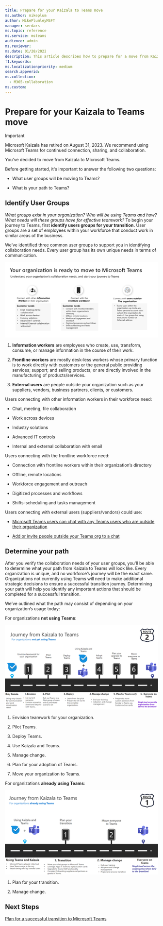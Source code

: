 ```yaml
---
title: Prepare for your Kaizala to Teams move
ms.author: mikeplum
author: MikePlumleyMSFT
manager: serdars
ms.topic: reference
ms.service: msteams
audience: admin
ms.reviewer: 
ms.date: 01/28/2022
description: This article describes how to prepare for a move from Kaizala to Microsoft Teams.
f1.keywords: 
ms.localizationpriority: medium
search.appverid: 
ms.collection: 
  - M365-collaboration
ms.custom: 
---
```


# Prepare for your Kaizala to Teams move

> [!Important]
> Microsoft Kaizala has retired on August 31, 2023. We recommend using Microsoft Teams for continued connection, sharing, and collaboration.

You’ve decided to move from Kaizala to Microsoft Teams.

Before getting started, it's important to answer the following two questions:

- What user groups will be moving to Teams?  

- What is your path to Teams?

## Identify User Groups

*What groups exist in your organization? Who will be using Teams and how? What needs will these groups have for effective teamwork?* To begin your journey to Teams, first **identify users groups for your transition.**  User groups are a set of employees within your workforce that conduct work in similar areas of the business.

We’ve identified three common user groups to support you in identifying collaboration needs. Every user group has its own unique needs in terms of communication.

![Screenshot that shows the Chart of User Groups for Transition](media/kaizala-user-groups.png)

 1. **Information workers** are employees who create, use, transform, consume, or manage information in the course of their work.

 2. **Frontline workers** are mostly desk-less workers whose primary function is to work directly with customers or the general public providing services; support; and selling products; or are directly involved in the manufacturing of products/services.

 3. **External users** are people outside your organization such as your suppliers, vendors, business partners, clients, or customers.

Users connecting with other information workers in their workforce need:

- Chat, meeting, file collaboration

- Work across devices

- Industry solutions

- Advanced IT controls
  
- Internal and external collaboration with email

Users connecting with the frontline workforce need:

- Connection with frontline workers within their organization’s directory

- Offline, remote locations

- Workforce engagement and outreach

- Digitized processes and workflows

- Shifts-scheduling and tasks management

Users connecting with external users (suppliers/vendors) could use:

- [Microsoft Teams users can chat with any Teams users who are outside their organization](https://techcommunity.microsoft.com/t5/microsoft-teams-blog/microsoft-teams-users-can-now-chat-with-any-teams-user-outside/ba-p/3070832)

- [Add or invite people outside your Teams org to a chat](https://support.microsoft.com/en-us/office/add-or-invite-people-outside-your-teams-org-to-a-chat-6897ab47-9f60-4db6-8b95-18599714fe57)

## Determine your path

After you verify the collaboration needs of your user groups, you'll be able to determine what your path from Kaizala to Teams will look like. Every organization is unique, and no workforce’s journey will be the exact same. Organizations not currently using Teams will need to make additional strategic decisions to ensure a successful transition journey. Determining your path will help you identify any important actions that should be completed for a successful transition.

We’ve outlined what the path may consist of depending on your organization’s usage today:  

For organizations **not using Teams**:

![Screenshot that depicts the path for organizations not currently using Teams.](media/kaizala-not-using-teams.png)

 1. Envision teamwork for your organization.

 2. Pilot Teams.
  
 3. Deploy Teams.
  
 4. Use Kaizala and Teams.
  
 5. Manage change.

 6. Plan for your adoption of Teams.

 7. Move your organization to Teams.

For organizations **already using Teams**:

![Screenshot that depicts the path for organizations currently using Teams](media/kaizala-using-teams.png)

 1. Plan for your transition.

 2. Manage change.

## Next Steps

<a name="ControlSyncThroughput"> </a>

[Plan for a successful transition to Microsoft Teams](/MicrosoftTeams/plan-your-move-kaizala)
